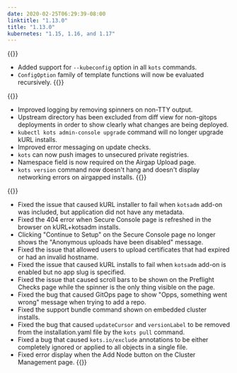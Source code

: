 ```yaml
---
date: 2020-02-25T06:29:39-08:00
linktitle: "1.13.0"
title: "1.13.0"
kubernetes: "1.15, 1.16, and 1.17"
---
```


{{<features>}}
* Added support for `--kubeconfig` option in all `kots` commands.
* `ConfigOption` family of template functions will now be evaluated recursively.
{{</features>}}

{{<changes>}}
* Improved logging by removing spinners on non-TTY output.
* Upstream directory has been excluded from diff view for non-gitops deployments in order to show clearly what changes are being deployed.
* `kubectl kots admin-console upgrade` command will no longer upgrade kURL installs.
* Improved error messaging on update checks.
* `kots` can now push images to unsecured private registries.
* Namespace field is now required on the Airgap Upload page.
* `kots version` command now doesn't hang and doesn't display networking errors on airgapped installs.
{{</changes>}}

{{<fixes>}}
* Fixed the issue that caused kURL installer to fail when `kotsadm` add-on was included, but application did not have any metadata.
* Fixed the 404 error when Secure Console page is refreshed in the browser on kURL+kotsadm installs.
* Clicking "Continue to Setup" on the Secure Console page no longer shows the "Anonymous uploads have been disabled" message.
* Fixed the issue that allowed users to upload certificates that had expired or had an invalid hostname.
* Fixed the issue that caused kURL installs to fail when `kotsadm` add-on is enabled but no app slug is specified.
* Fixed the issue that caused scroll bars to be shown on the Preflight Checks page while the spinner is the only thing visible on the page.
* Fixed the bug that caused GitOps page to show "Opps, something went wrong" message when trying to add a repo.
* Fixed the support bundle command shown on embedded cluster installs.
* Fixed the bug that caused `updateCursor` and `versionLabel` to be removed from the installation.yaml file by the `kots pull` command.
* Fixed a bug that caused `kots.io/exclude` annotations to be either completely ignored or applied to all objects in a single file.
* Fixed error display when the Add Node button on the Cluster Management page.
{{</fixes>}}
